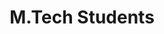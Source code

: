 ---
layout: people_category
title: M.Tech Students
permalink: /people/mtech-students/
category: M.Tech Students
description: Current M.Tech students in the Spectrum Lab
nav: false
---